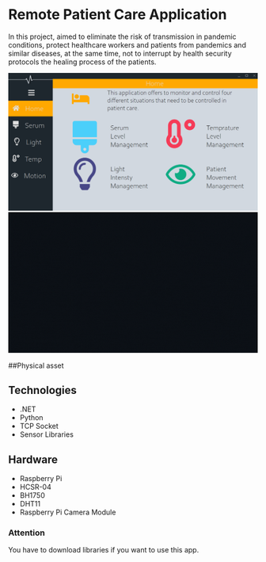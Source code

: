 # Remote Patient Care Application

In this project, aimed to eliminate the risk of transmission in pandemic conditions, protect healthcare workers 
and patients from pandemics and similar diseases, at the same time, not to interrupt by health security protocols
the healing process of the patients.


![](https://github.com/MEmirAkay/RemotePatientCare/blob/master/img/home.png)
![](https://github.com/MEmirAkay/RemotePatientCare/blob/master/img/pages.gif)

##Physical asset


## Technologies
* .NET
* Python
* TCP Socket
* Sensor Libraries

## Hardware
* Raspberry Pi 
* HCSR-04
* BH1750
* DHT11
* Raspberry Pi Camera Module

### Attention
You have to download libraries if you want to use this app.
